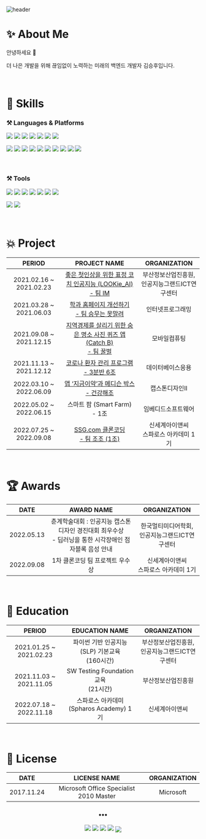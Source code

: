 ![header](https://capsule-render.vercel.app/api?type=waving&color=176DED&height=230&text=SeungHu%20Kim&fontSize=70)
# ✨ About Me 
안녕하세요 👋

더 나은 개발을 위해 끊임없이 노력하는 미래의 백엔드 개발자 김승후입니다.
  
  
  
  
　  
# 💪 Skills
### ⚒ Languages & Platforms

<img src="https://img.shields.io/badge/Java-007396?&style=for-the-badge&logo=Java&logoColor=white"/></a>
<img src="https://img.shields.io/badge/Python-3776AB?&style=for-the-badge&logo=Python&logoColor=white"/></a>
<img src="https://img.shields.io/badge/c-A8B9CC?style=for-the-badge&logo=c&logoColor=white"/></a>
<img src="https://img.shields.io/badge/c++-00599C?style=for-the-badge&logo=c%2B%2B&logoColor=white"/></a>
<img src="https://img.shields.io/badge/HTML5-E34F26?&style=for-the-badge&logo=HTML5&logoColor=white"/></a>
<img src="https://img.shields.io/badge/CSS-1572b6?&style=for-the-badge&logo=css3&logoColor=white"/></a>
<img src="https://img.shields.io/badge/JavaScript-F7DF1E?&style=for-the-badge&logo=JavaScript&logoColor=white"/></a>

<img src="https://img.shields.io/badge/Oracle-F80000?&style=for-the-badge&logo=Oracle&logoColor=white"/></a>
<img src="https://img.shields.io/badge/mysql-4479A1?style=for-the-badge&logo=mysql&logoColor=white"> 
<img src="https://img.shields.io/badge/Android-3DDC84?&style=for-the-badge&logo=Android&logoColor=white"/></a>
<img src="https://img.shields.io/badge/JPA-007396?&style=for-the-badge&logo=JPA&logoColor=white"/></a>
<img src="https://img.shields.io/badge/Spring%20Boot-6DB33F?style=for-the-badge&logo=Spring%20Boot&logoColor=white"> </a>
<img src="https://img.shields.io/badge/Spring%20Security-6DB33F?style=for-the-badge&logo=Spring%20Security&logoColor=white"></a>
<img src="https://img.shields.io/badge/JSON%20Web%20Tokens-000000?style=for-the-badge&logo=JSON%20Web%20Tokens&logoColor=white"></a>
<img src="https://img.shields.io/badge/OpenCV-5C3EE8?style=for-the-badge&logo=OpenCV&logoColor=white"/>
<img src="https://img.shields.io/badge/arduino-00979D?style=for-the-badge&logo=arduino&logoColor=white"/></a>
<img src="https://img.shields.io/badge/Raspberry%20Pi-A22846?style=for-the-badge&logo=Raspberry%20Pi&logoColor=white"/></a>


<!--

<p align="center">
  <a href="https://github.com/shockim3710">
  <img align="center" src="https://github-readme-stats.vercel.app/api/top-langs/?username=shockim3710&layout=compact&theme=prussian" />
</a>
</p>

-->　  



### ⚒ Tools
<img src="https://img.shields.io/badge/Git-F05032?&style=for-the-badge&logo=Git&logoColor=white"/></a>
<img src="https://img.shields.io/badge/Visual%20Studio%20Code-007ACC?&style=for-the-badge&logo=Visual Studio Code&logoColor=white"/></a>
<img src="https://img.shields.io/badge/Visual Studio-5C2D91?&style=for-the-badge&logo=Visual Studio&logoColor=white"/></a>
<img src="https://img.shields.io/badge/Eclipse%20IDE-2C2255?&style=for-the-badge&logo=Eclipse IDE&logoColor=white"/></a>
<img src="https://img.shields.io/badge/PyCharm-000000?&style=for-the-badge&logo=PyCharm&logoColor=white"/></a>
<img src="https://img.shields.io/badge/Android%20Studio-3DDC84?&style=for-the-badge&logo=Android Studio&logoColor=white"/></a>
<img src="https://img.shields.io/badge/Postman-FF6C37?&style=for-the-badge&logo=Postman&logoColor=white"/></a>

<img src="https://img.shields.io/badge/Linux-FCC624?style=for-the-badge&logo=Linux&logoColor=white"/></a>
<img src="https://img.shields.io/badge/ubuntu-E95420?style=for-the-badge&logo=ubuntu&logoColor=white"/></a>
  
  
  
  
　  
# 💥 Project
| PERIOD | PROJECT NAME | ORGANIZATION |
|:------:|:------:|:------:|
| 2021.02.16 ~ 2021.02.23 | [좋은 첫인상을 위한 표정 코치 인공지능 (LOOKie_AI)</br>- 팀 IM](https://github.com/shockim3710/LOOKie_AI) | 부산정보산업진흥원, </br>인공지능그랜드ICT연구센터 |
| 2021.03.28 ~ 2021.06.03 | [학과 홈페이지 개선하기</br>- 팀 승무는 못말려](https://github.com/shockim3710/renewal-major-website) | 인터넷프로그래밍 |
| 2021.09.08 ~ 2021.12.15 | [지역경제를 살리기 위한 숨은 명소 사진 퀴즈 앱 (Catch B)</br>- 팀 꿀벌](https://github.com/shockim3710/CatchB) | 모바일컴퓨팅 |
| 2021.11.13 ~ 2021.12.12 | [코로나 환자 관리 프로그램</br>- 3분반 6조](https://github.com/shockim3710/COVID-19_patient_management) | 데이터베이스응용 |
| 2022.03.10 ~ 2022.06.09 | [앱 ‘지금이약’과 메디슨 박스 </br>- 건강해조](https://github.com/shockim3710/nowMEDI) | 캡스톤디자인II |
| 2022.05.02 ~ 2022.06.15 | 스마트 팜 (Smart Farm) </br>- 1조 | 임베디드소프트웨어 |
| 2022.07.25 ~ 2022.09.08 | [SSG.com 클론코딩 </br>- 팀 조조 (1조)](https://github.com/shockim3710/jojo_01_cloneproject_back) | 신세계아이앤씨</br>스파로스 아카데미 1기 |
  
  
  
  
　  
# 🏆 Awards
| DATE | AWARD NAME | ORGANIZATION |
|:------:|:------:|:------:|
| 2022.05.13 | 춘계학술대회 : 인공지능 캡스톤디자인 경진대회 최우수상</br>- 딥러닝을 통한 시각장애인 점자블록 음성 안내 | 한국멀티미디어학회, </br>인공지능그랜드ICT연구센터 |
| 2022.09.08 | 1차 클론코딩 팀 프로젝트 우수상 | 신세계아이앤씨</br>스파로스 아카데미 1기 |
  
  
  
  
　  
# 📖 Education
| PERIOD | EDUCATION NAME | ORGANIZATION |
|:------:|:------:|:------:|
| 2021.01.25 ~ 2021.02.23 | 파이썬 기반 인공지능 (SLP) 기본교육</br>(160시간) | 부산정보산업진흥원, </br>인공지능그랜드ICT연구센터 |
| 2021.11.03 ~ 2021.11.05 | SW Testing Foundation 교육</br>(21시간) | 부산정보산업진흥원 |
| 2022.07.18 ~ 2022.11.18 | 스파로스 아카데미 (Spharos Academy) 1기 | 신세계아이앤씨 |
  
  
  
  
　  
# 🎫 License
| DATE | LICENSE NAME | ORGANIZATION |
|:------:|:------:|:------:|
| 2017.11.24 | Microsoft Office Specialist 2010 Master | Microsoft |


<h3 align="center">•••</h3>
<p align="center">
<a href="mailto:shockim3710@gmail.com" target="_blank"><img src="https://img.shields.io/badge/Gmail-EA4335?style=flat&logo=Gmail&logoColor=white"/></a>
<a href="https://github.com/shockim3710" target="_blank"><img src="https://img.shields.io/badge/GitHub-181717?style=flat&logo=github&logoColor=white"/></a>
<a href="https://solved.ac/shockim3710">
<img src="http://mazassumnida.wtf/api/mini/generate_badge?boj=shockim3710" /></a>
<a href="https://programmers.co.kr" target="_blank"><img src="https://img.shields.io/badge/programmers-181717?style=flat&logo=ProductHunt&logoColor=white"/></a>

<a href="https://github.com/shockim3710">
<img align="center" src="https://github-readme-stats.vercel.app/api?username=shockim3710&show_icons=true&theme=prussian" />
</a>
</p>
